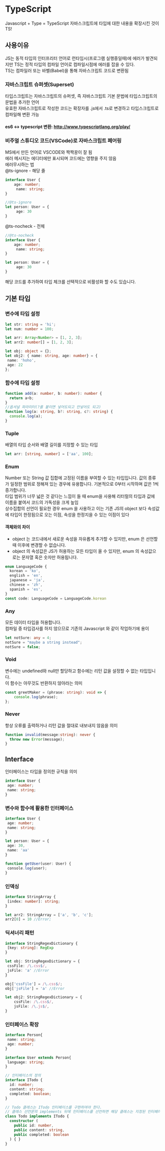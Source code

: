 # TypeScript
Javascript + Type = TypeScript 자바스크립트에 타입에 대한 내용을 확장시킨 것이 TS! 
## 사용이유 
JS는 동적 타입의 인터프리터 언어로 런타임시(프로그램 실행중일때)에 에러가 발견되지만 TS는 정적 타입의 컴파일 언어로 컴파일시점에 에러를 잡을 수 있다.  
TS는 컴파일러 또는 바벨(Babel)을 통해 자바스크립트 코드로 변환됨  

### 자바스크립트 슈퍼셋(Superset)  
타입스크립트는 자바스크립트의 슈퍼셋, 즉 자바스크립트 기본 문법에 타입스크립트의 문법을 추가한 언어  
유효한 자바스크립트로 작성한 코드는 확장자를 .js에서 .ts로 변경하고 타입스크립트로 컴파일해 변환 가능  
#### es6 <-> typescript 변환: http://www.typescriptlang.org/play/



### 비주얼 스튜디오 코드(VSCode)로 자바스크립트 페어링
MS에서 만든 언어로 VSCODE와 짝짝꿍이 잘 됨  
에러 메시지는 에디터에만 표시되며 코드에는 영향을 주지 않음  
에러무시하는 법  
@ts-ignore - 해당 줄  
~~~typescript
interface User {
    age: number;
     name: string;
}

//@ts-ignore
let person: User = {
     age: 30
}
~~~

@ts-nocheck - 전체  
~~~typescript
//@ts-nocheck
interface User {
    age: number;
     name: string;
}

let person: User = {
     age: 30
}
~~~
해당 코드를 추가하여 타입 체크를 선택적으로 비활성화 할 수도 있습니다.  

## 기본 타입
### 변수에 타입 설정
~~~typescript
let str: string = 'hi';
let num: number = 100;

let arr: Array<Number> = [1, 2, 3];
let arr2: number[] = [1, 2, 3];

let obj: object = {};
let obj2: { name: string, age: number} = {
 name: 'hoho',
 age: 22
};
~~~

### 함수에 타입 설정
~~~typescript
function add(a: number, b: number): number {
  return a+b;
}
//옵셔널 파라미터(?를 붙이면 넣어도되고 안넣어도 되고)
function log(a: string, b?: string, c?: string) {
  console.log(a);
}
~~~

### Tuple
배열의 타입 순서와 배열 길이를 지정할 수 있는 타입
~~~typescript
let arr: [string, number] = ['aa', 100];
~~~

### Enum
Number 또는 String 값 집합에 고정된 이름을 부여할 수 있는 타입입니다. 값의 종류가 일정한 범위로 정해져 있는 경우에 유용합니다. 기본적으로 0부터 시작하며 값은 1씩 증가합니다.  
타입 범위가 너무 넓은 것 같다는 느낌이 들 때 enum을 사용해 리터럴의 타입과 값에 이름을 붙여서 코드의 가독성을 크게 높임  
상수집합의 선언이 필요한 경우 enum 을 사용하고 이는 기존 JS의 object 보다 속성값에 타입이 한정됨으로 오는 이점, 속성을 한정지을 수 있는 이점이 있다  
#### 객체와의 차이
 - object 는 코드내에서 새로운 속성을 자유롭게 추가할 수 있지만, enum 은 선언할때 이후에 변경할 수 없습니다.
 - object 의 속성값은 JS가 허용하는 모든 타입이 올 수 있지만, enum 의 속성값으로는 문자열 혹은 숫자만 허용됩니다.  

~~~typescript
enum LanguageCode {
  korean = 'ko',
  english = 'en',
  japanese = 'ja',
  chinese = 'zh',
  spanish = 'es',
}
const code: LanguageCode = LanguageCode.korean
~~~

### Any
모든 데이터 타입을 허용합니다.  
컴파일 중 타입검사를 하지 않으므로 기존의 Javascript 와 같이 작업하기에 용이
~~~typescript
let notSure: any = 4;
notSure = "maybe a string instead";
notSure = false;
~~~

### Void
변수에는 undefined와 null만 할당하고 함수에는 리턴 값을 설정할 수 없는 타입입니다.  
이 함수는 아무것도 반환하지 않아라는 의미
~~~typescript
const greetMaker = (phrase: string): void => {
	console.log(phrase);
};
~~~

### Never
항상 오류를 출력하거나 리턴 값을 절대로 내보내지 않음을 의미
~~~typescript
function invalid(message:string): never {
  throw new Error(message);
}
~~~

## Interface 
인터페이스는 타입을 정의한 규칙을 의미  
~~~typescript
interface User {
 age: number;
 name: string;
}
~~~
### 변수와 함수에 활용한 인터페이스
~~~typescript
interface User {
 age: number;
 name: string;
}

let person: User = {
 age: 30,
 name: 'aa'
}

function getUser(user: User) {
 console.log(user);
}
~~~

### 인덱싱
~~~typescript
interface StringArray {
 [index: number]: string;
}

let arr2: StringArray = ['a', 'b', 'c'];
arr2[0] = 10 //Error;
~~~

### 딕셔너리 패턴
~~~typescript
interface StringRegexDictionary {
 [key: string]: RegExp
}

let obj: StringRegexDictionary = {
 cssFile: /\.css$/,
 jsFile: 'a' //Error
}

obj['cssFile'] = /\.css$/;
obj['jsFile'] = 'a' //Error

let obj2: StringRegexDictionary = {
    cssFile: /\.css$/,
    jsFile: /\.js$/,
}
~~~

### 인터페이스 확장
~~~typescript
interface Person{
 name: string;
 age: number;
}

interface User extends Person{
 language: string;
}

// 인터페이스의 정의
interface ITodo {
  id: number;
  content: string;
  completed: boolean;
}

// Todo 클래스는 ITodo 인터페이스를 구현하여야 한다.
// 클래스 선언문의 implements 뒤에 인터페이스를 선언하면 해당 클래스는 지정된 인터페이스를 반드시 구현
class Todo implements ITodo {
  constructor (
    public id: number,
    public content: string,
    public completed: boolean
  ) { }
}
~~~

